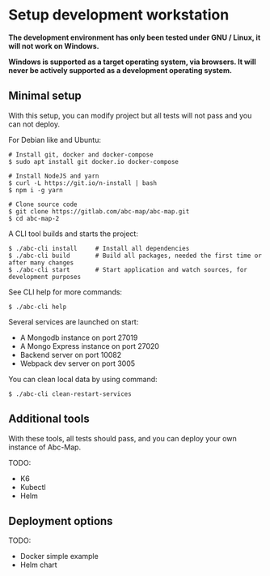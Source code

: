 # Setup development workstation

**The development environment has only been tested under GNU / Linux, it will not work on Windows.**

**Windows is supported as a target operating system, via browsers. It will never be actively supported 
as a development operating system.**


## Minimal setup

With this setup, you can modify project but all tests will not pass and you can not deploy.


For Debian like and Ubuntu:

    # Install git, docker and docker-compose
    $ sudo apt install git docker.io docker-compose

    # Install NodeJS and yarn
    $ curl -L https://git.io/n-install | bash
    $ npm i -g yarn

    # Clone source code
    $ git clone https://gitlab.com/abc-map/abc-map.git
    $ cd abc-map-2


A CLI tool builds and starts the project:

    $ ./abc-cli install     # Install all dependencies
    $ ./abc-cli build       # Build all packages, needed the first time or after many changes
    $ ./abc-cli start       # Start application and watch sources, for development purposes


See CLI help for more commands:

    $ ./abc-cli help


Several services are launched on start:
- A Mongodb instance on port 27019
- A Mongo Express instance on port 27020
- Backend server on port 10082
- Webpack dev server on port 3005


You can clean local data by using command:

    $ ./abc-cli clean-restart-services


## Additional tools

With these tools, all tests should pass, and you can deploy your own instance of Abc-Map.

TODO:
- K6
- Kubectl
- Helm


## Deployment options

TODO:
- Docker simple example
- Helm chart
